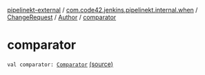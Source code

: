 [pipelinekt-external](../../../index.md) / [com.code42.jenkins.pipelinekt.internal.when](../../index.md) / [ChangeRequest](../index.md) / [Author](index.md) / [comparator](./comparator.md)

# comparator

`val comparator: `[`Comparator`](../../../com.code42.jenkins.pipelinekt.core/-comparator/index.md) [(source)](https://github.com/code42/pipelinekt/tree/master/internal/src/main/kotlin/com/code42/jenkins/pipelinekt/internal/when/ChangeRequest.kt#L35)